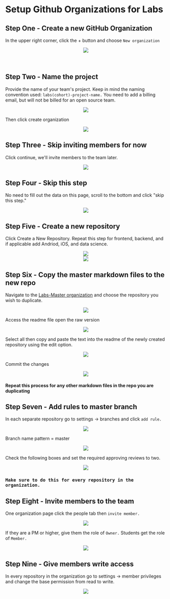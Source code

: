 # Setup Github Organizations for Labs

## Step One - Create a new GitHub Organization

In the upper right corner, click the + button and choose `New organization`

<div align="center"><img src="./images/step.png" ></div>
<br>
<br>

## Step Two - Name the project

Provide the name of your team's project. Keep in mind the naming convention used: `labs(cohort)-project-name.` You need to add a billing email, but will not be billed for an open source team.

<div align="center"><img src="./images/step2.png" ></div>

Then click create organization

<div align="center"><img src="./images/step2_1.png" ></div>

</center>

## Step Three - Skip inviting members for now

Click continue, we'll invite members to the team later.

<div align="center"><img src="./images/step3.png"></div>

## Step Four - Skip this step

No need to fill out the data on this page, scroll to the bottom and click "skip this step."

<div align="center"><img src="./images/step4.png"></div>

## Step Five - Create a new repository

Click Create a New Repository. Repeat this step for frontend, backend, and if applicable add Andriod, iOS, and data science.

<div align="center"><img src="./images/step5.png"></div>

<div align="center"><img src="./images/step5-1.png"></div>

## Step Six - Copy the master markdown files to the new repo

Navigate to the [Labs-Master organization](https://github.com/labs-master) and choose the repository you wish to duplicate.

<div align="center"><img src="./images/step6.png"></div>

Access the readme file open the raw version

<div align="center"><img src="./images/step6-1.png"></div>

Select all then copy and paste the text into the readme of the newly created repository using the edit option.

<div align="center"><img src="./images/step6-2.png"></div>

Commit the changes

<div align="center"><img src="./images/step6-3.png"></div>

#### Repeat this process for any other markdown files in the repo you are duplicating

## Step Seven - Add rules to master branch

In each separate repository go to settings -> branches and click `add rule.`

<div align="center"><img src="./images/step7.png"></div>

Branch name pattern = master

<div align="center"><img src="./images/step7-1.png"></div>

Check the following boxes and set the required approving reviews to two.

<div align="center"><img src="./images/step7-2.png"></div>

### `Make sure to do this for every repository in the organization.`

## Step Eight - Invite members to the team

One organization page click the people tab then `invite member.`

<div align="center"><img src="./images/step8.png"></div>

If they are a PM or higher, give them the role of `Owner.` Students get the role of `Member.`

<div align="center"><img src="./images/step8-1.png"></div>

## Step Nine - Give members write access

In every repository in the organization go to settings -> member privileges and change the base permission from read to write.

<div align="center"><img src="./images/step9.png"></div>
